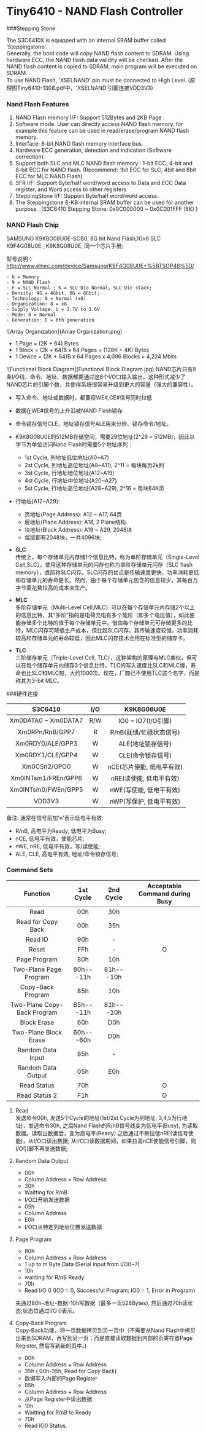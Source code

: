Tiny6410 - NAND Flash Controller
====

###Stepping Stone
The S3C6410X is equipped with an internal SRAM buffer called ‘Steppingstone’.    Generally, the boot code will copy NAND flash content to SDRAM. Using hardware ECC, the NAND flash data validity will be checked. After the NAND flash content is copied to SDRAM, main program will be executed on SDRAM.    To use NAND Flash, 'XSELNAND' pin must be connected to High Level. (原理图Tiny6410-1308.pdf中，'XSELNAND'引脚连接VDD3V3)


### Nand Flash Features

1. NAND Flash memory I/F: Support 512Bytes and 2KB Page .2. Software mode: User can directly access NAND flash memory. for example this feature can be used in read/erase/program NAND flash memory.3. Interface: 8-bit NAND flash memory interface bus.4. Hardware ECC generation, detection and indication (Software correction).5. Support both SLC and MLC NAND flash memory : 1-bit ECC, 4-bit and 8-bit ECC for NAND flash.(Recommend: 1bit ECC for SLC, 4bit and 8bit ECC for MLC NAND Flash)6. SFR I/F: Support Byte/half word/word access to Data and ECC Data register, and Word access to other registers7. SteppingStone I/F: Support Byte/half word/word access.8. The Steppingstone 8-KB internal SRAM buffer can be used for another purpose . (S3C6410 Stepping Stone: 0x0C000000 ~ 0x0C001FFF (8K) )

### NAND Flash Chip
SAMSUNG K9K8G08U0E-SCB0, 8G bit Nand Flash,1Gx8 SLC   
K9F4G08U0E , K9K8G08U0E, 同一个芯片手册;

型号说明：
<http://www.elnec.com/device/Samsung/K9F4G08U0E+%5BTSOP48%5D/>

	- K = Memory
	- 9 = NAND Flash
	- F = SLC Normal ; K = SLC Die Normal, SLC Die stack;
	- Density: 4G = 4Gbit, 8G = 8Gbit;
	- Technology: 0 = Normal (x8)
	- Organization: 8 = x8
	- Supply Voltage: U = 2.7V to 3.6V
    - Mode: 0 = Normal
	- Generation: E = 6th generation

![Array Organization](Array Organization.png)

* 1 Page = (2K + 64) Bytes
* 1 Block = (2k + 64)B x 64 Pages = (128K + 4K) Bytes
* 1 Device = (2K + 64)B x 64 Pages x 4,096 Blocks = 4,224 Mbits

![Functional Block Diagram](Functional Block Diagram.jpg)
NAND芯片只有8条I/O线，命令、地址、数据都要通过这8个I/O口输入输出。这种形式减少了NAND芯片的引脚个数，并使得系统很容易升级到更大的容量（强大的兼容性）。

* 写入命令、地址或数据时，都要将WE#,CE#信号同时拉低
* 数据在WE#信号的上升沿被NAND Flash锁存
* 命令锁存信号CLE，地址锁存信号ALE用来分辨、锁存命令/地址。
* K9K8G08U0E的512MB存储空间，需要29位地址(2^29 = 512MB)，因此以字节为单位访问Nand Flash时需要5个地址序列：
	* 1st Cycle, 列地址低位地址(A0~A7)
	* 2st Cycle, 列地址高位地址(A8~A11), 2^11 = 每块每页2k列
	* 3st Cycle, 行地址地位地址(A12~A19)
	* 4st Cycle, 行地址中位地址(A20~A27)
	* 5st Cycle, 行地址高位地址(A28~A29), 2^16 = 每块64K页
* 行地址(A12~A29):
	* 页地址(Page Address): A12 ~ A17, 64页
	* 层地址(Plane Address): A18, 2 Plane结构
	* 块地址(Block Address): A19 ~ A29, 2048块
	* 每层都有2048块，一共4096块;

* **SLC**    
	传统上，每个存储单元内存储1个信息比特，称为单阶存储单元（Single-Level Cell,SLC），使用这种存储单元的闪存也称为单阶存储单元闪存（SLC flash memory），或简称SLC闪存。SLC闪存的优点是传输速度更快，功率消耗更低和存储单元的寿命更长。然而，由于每个存储单元包含的信息较少，其每百万字节需花费较高的成本来生产。
* **MLC**     
	多阶存储单元（Multi-Level Cell,MLC）可以在每个存储单元内存储2个以上的信息比特，其“多阶”指的是电荷充电有多个能阶（即多个电压值），如此便能存储多个比特的值于每个存储单元中。借由每个存储单元可存储更多的比特，MLC闪存可降低生产成本，但比起SLC闪存，其传输速度较慢，功率消耗较高和存储单元的寿命较低，因此MLC闪存技术会用在标准型的储存卡。
* **TLC**     
	三阶储存单元（Triple-Level Cell, TLC），这种架构的原理与MLC类似，但可以在每个储存单元内储存3个信息比特。TLC的写入速度比SLC和MLC慢，寿命也比SLC和MLC短，大约1000次。现在，厂商已不使用TLC这个名字，而是称其为3-bit MLC。
	
###硬件连接

| S3C6410 | I/O | K9K8G08U0E |
| :-----: | :-: | :--------: |
| Xm0DATA0 ~ Xm0DATA7| R/W | IO0 ~ IO7(I/O引脚)|
| Xm0RPn/RnB/GPP7| R | R/nB(就绪/忙碌状态信号)|
| Xm0RDY0/ALE/GPP3 | W | ALE(地址锁存信号) |
| Xm0RDY1/CLE/GPP4 | W | CLE(命令锁存信号) |
| Xm0CSn2/GPO0 | W | nCE(芯片使能, 低电平有效) |
| Xm0INTsm1/FREn/GPP6 | W | nRE(读使能, 低电平有效) |
| Xm0INTsm0/FWEn/GPP5 | W | nWE(写使能, 低电平有效) |
| VDD3V3 | W | nWP(写保护, 低电平有效) |

备注: 通常在信号前加'n'表示低电平有效:  

* R/nB, 高电平为Ready, 低电平为Busy;
* nCE, 低电平有效，使能芯片;
* nWE, nRE, 低电平有效，写/读使能;
* ALE, CLE, 高电平有效, 地址/命令锁存信号;
	
### Command Sets
| Function | 1st Cycle | 2nd Cycle | Acceptable Command during Busy | 
| :------: | :-------: | :-------: | :----------------------------: |
| Read | 00h | 30h | |
| Read for Copy Back | 00h| 35h||
|Read ID|90h|-||
|Reset|FFh|-|O|
|Page Program|80h|10h||
|Two-Plane Page Program|80h---11h|81h---10h||
|Copy-Back Program|85h|10h||
|Two-Plane Copy-Back Program|85h---11h|81h---10h||
|Block Erase|60h|D0h||
|Two-Plane Block Erase|60h---60h|D0h||
|Random Data Input|85h|-||
|Random Data Output|05h|E0h||
|Read Status|70h||O|
|Read Status 2|F1h||O|

1. Read     
	发送命令00h, 发送5个Cycle的地址(1st/2st Cycle为列地址, 3,4,5为行地址)，发送命令30h, 之后Nand Flash的R/nB信号线变为低电平(Busy), 为读取数据。读取出数据后，变为高电平(Ready).之后通过不断拉低nRE(读信号使能)，从I/O口读出数据; 从I/O口读数据期间，如果拉高nCE使能信号引脚，则I/O引脚不再发送数据;
	
2. Random Data Output
	* 00h
	* Column Address + Row Address
	* 30h
	* Waitting for R/nB
	* I/O口开始发送数据
	* 05h
	* Column Address
	* E0h
	* I/O口从特定列地址位置发送数据
	
3. Page Program
	* 80h
	* Column Address + Row Address
	* 1 up to m Byte Data (Serial input from I/O0~7)
	* 10h
	* waitting for R/nB Ready.
	* 70h
	* Read I/O 0 (IO0 = 0, Successful Program; IO0 = 1, Error in Program)

	先通过80h-地址-数据-10h写数据（最多一页528Bytes), 然后通过70h读状态;状态位通过I/O 0表示。
	
4. Copy-Back Program    
	Copy-Back功能，将一页数据拷贝到另一页中（不需要从Nand Flash中拷贝出来到SDRAM，再写到另一页；而是直接读取数据到内部的页寄存器Page Register, 然后写到新的页中。)     
	* 00h
	* Column Address + Row Address
	* 35h ( 00h-35h, Read for Copy Back)
	* 数据写入内部的Page Register
	* 85h
	* Column Address + Row Address
	* 从Page Register中读出数据
	* 10h
	* Waitting for R/nB to Ready
	* 70h
	* Read IO0 Status.
